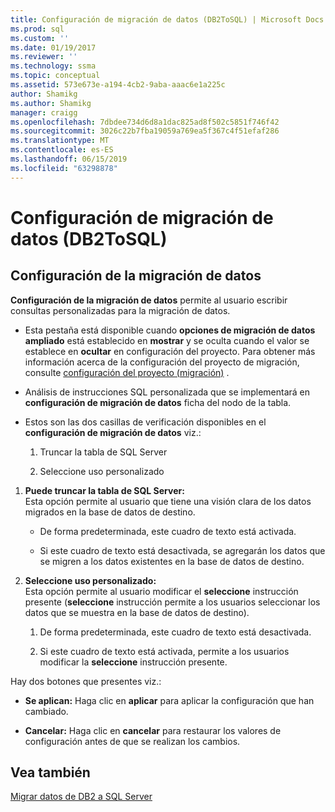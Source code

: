 ```yaml
---
title: Configuración de migración de datos (DB2ToSQL) | Microsoft Docs
ms.prod: sql
ms.custom: ''
ms.date: 01/19/2017
ms.reviewer: ''
ms.technology: ssma
ms.topic: conceptual
ms.assetid: 573e673e-a194-4cb2-9aba-aaac6e1a225c
author: Shamikg
ms.author: Shamikg
manager: craigg
ms.openlocfilehash: 7dbdee734d6d8a1dac825ad8f502c5851f746f42
ms.sourcegitcommit: 3026c22b7fba19059a769ea5f367c4f51efaf286
ms.translationtype: MT
ms.contentlocale: es-ES
ms.lasthandoff: 06/15/2019
ms.locfileid: "63298878"
---
```

# <a name="data-migration-settings-db2tosql"></a>Configuración de migración de datos (DB2ToSQL)
  
## <a name="data-migration-settings"></a>Configuración de la migración de datos  
**Configuración de la migración de datos** permite al usuario escribir consultas personalizadas para la migración de datos.  
  
-   Esta pestaña está disponible cuando **opciones de migración de datos ampliado** está establecido en **mostrar** y se oculta cuando el valor se establece en **ocultar** en configuración del proyecto. Para obtener más información acerca de la configuración del proyecto de migración, consulte [configuración del proyecto (migración)](https://msdn.microsoft.com/48aaa8e6-a9cb-487d-9ba5-fc3f1c4786ae) .  
  
-   Análisis de instrucciones SQL personalizada que se implementará en **configuración de migración de datos** ficha del nodo de la tabla.  
  
-   Estos son las dos casillas de verificación disponibles en el **configuración de migración de datos** viz.:  
  
    1.  Truncar la tabla de SQL Server  
  
    2.  Seleccione uso personalizado  
  
1.  **Puede truncar la tabla de SQL Server:**  
     Esta opción permite al usuario que tiene una visión clara de los datos migrados en la base de datos de destino.  
  
    -   De forma predeterminada, este cuadro de texto está activada.  
  
    -   Si este cuadro de texto está desactivada, se agregarán los datos que se migren a los datos existentes en la base de datos de destino.  
  
2.  **Seleccione uso personalizado:**  
     Esta opción permite al usuario modificar el **seleccione** instrucción presente (**seleccione** instrucción permite a los usuarios seleccionar los datos que se muestra en la base de datos de destino).  
  
    1.  De forma predeterminada, este cuadro de texto está desactivada.  
  
    2.  Si este cuadro de texto está activada, permite a los usuarios modificar la **seleccione** instrucción presente.  
  
Hay dos botones que presentes viz.:  
  
-   **Se aplican:** Haga clic en **aplicar** para aplicar la configuración que han cambiado.  
  
-   **Cancelar:** Haga clic en **cancelar** para restaurar los valores de configuración antes de que se realizan los cambios.  
  
## <a name="see-also"></a>Vea también  
[Migrar datos de DB2 a SQL Server](https://msdn.microsoft.com/86cbd39f-6dac-409a-9ce1-7dd54403f84b)  
  
